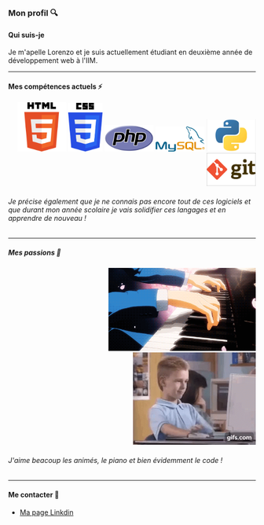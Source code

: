 ### Mon profil :mag:

#### Qui suis-je 

Je m'apelle Lorenzo et je suis actuellement étudiant en deuxième année de développement web à l'IIM.

---

#### Mes compétences actuels :zap:

<div style="text-align: right" > 
  <img src="Html.png" alt="HTML" width="100"/>
  <img src="CSS.png" alt="CSS" width="70"/ >
  <img src="PHP.png" alt="PHP" width="100"/>
  <img src="MySql.png" alt="MySql" width="100"/>
  <img src="Phyton.jpg" alt="Python" width="100"/>
  <img src="Git.jpg" alt="GIT" width="100"/>
</div>

###### Je précise également que je ne connais pas encore tout de ces logiciels et que durant mon année scolaire je vais solidifier ces langages et en apprendre de nouveau !
 
---

##### Mes passions :art:

<div style="text-align: right"> 
  <img src="Passion.gif" alt="Piano et Anime" width="300"/>
  <img src="dev.gif" alt="Développement Web" width="250"/>
</div>


###### J'aime beacoup les animés, le piano et bien évidemment le code !

---

#### Me contacter :memo:

- [Ma page Linkdin](https://www.linkedin.com/in/lorenzo-aversano-03a8b5207/)







